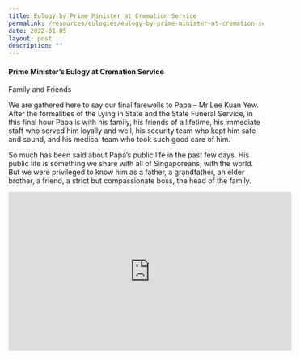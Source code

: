 ```yaml
---
title: Eulogy by Prime Minister at Cremation Service
permalink: /resources/eulogies/eulogy-by-prime-minister-at-cremation-service/
date: 2022-01-05
layout: post
description: ""
---
```

#### Prime Minister’s Eulogy at Cremation Service
Family and Friends

We are gathered here to say our final farewells to Papa – Mr Lee Kuan Yew. After the formalities of the Lying in State and the State Funeral Service, in this final hour Papa is with his family, his friends of a lifetime, his immediate staff who served him loyally and well, his security team who kept him safe and sound, and his medical team who took such good care of him.

So much has been said about Papa’s public life in the past few days. His public life is something we share with all of Singaporeans, with the world. But we were privileged to know him as a father, a grandfather, an elder brother, a friend, a strict but compassionate boss, the head of the family.

<iframe width="560" height="315" src="https://www.youtube.com/embed/eYDeF6KSjGo" title="YouTube video player" frameborder="0" allow="accelerometer; autoplay; clipboard-write; encrypted-media; gyroscope; picture-in-picture" allowfullscreen></iframe>